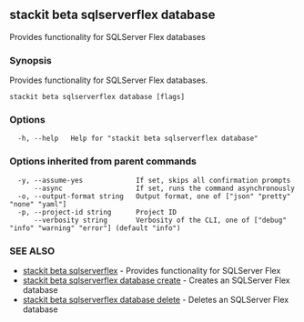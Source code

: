 ## stackit beta sqlserverflex database

Provides functionality for SQLServer Flex databases

### Synopsis

Provides functionality for SQLServer Flex databases.

```
stackit beta sqlserverflex database [flags]
```

### Options

```
  -h, --help   Help for "stackit beta sqlserverflex database"
```

### Options inherited from parent commands

```
  -y, --assume-yes             If set, skips all confirmation prompts
      --async                  If set, runs the command asynchronously
  -o, --output-format string   Output format, one of ["json" "pretty" "none" "yaml"]
  -p, --project-id string      Project ID
      --verbosity string       Verbosity of the CLI, one of ["debug" "info" "warning" "error"] (default "info")
```

### SEE ALSO

* [stackit beta sqlserverflex](./stackit_beta_sqlserverflex.md)	 - Provides functionality for SQLServer Flex
* [stackit beta sqlserverflex database create](./stackit_beta_sqlserverflex_database_create.md)	 - Creates an SQLServer Flex database
* [stackit beta sqlserverflex database delete](./stackit_beta_sqlserverflex_database_delete.md)	 - Deletes an SQLServer Flex database

